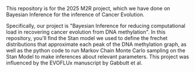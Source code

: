 This repository is for the 2025 M2R project, which we have done on Bayesian Inference for the inference of Cancer Evolution.

Specifically, our project is "Bayesian Inference for reducing computational load in recovering cancer evolution from DNA methylation".
In this repository, you'll find the Stan model we used to define the frechet distributions that approximate each peak of the DNA methylation graph, as well as the python code to run Markov Chain Monte Carlo sampling on the Stan Model to make inferences about relevant parameters.
This project was influenced by the EVOFLUx manuscript by Gabbutt et al.
